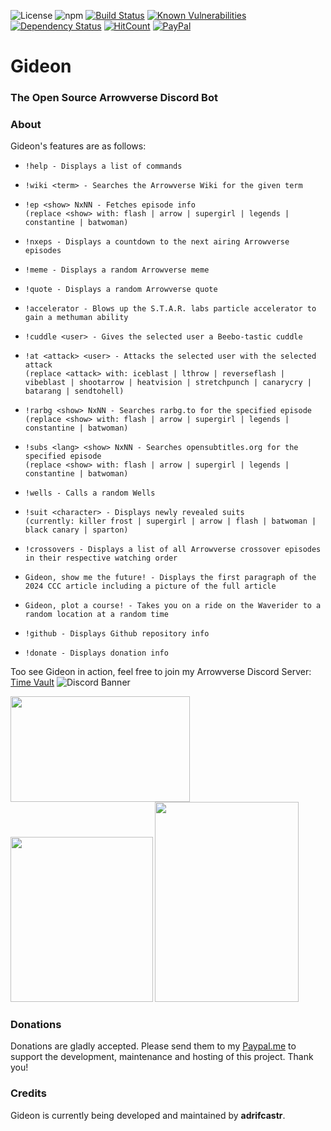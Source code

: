 ![License](https://img.shields.io/badge/License-GPLv2-blue.svg)
![npm](https://img.shields.io/npm/v/discord.js.svg)
[![Build Status](https://travis-ci.org/adrifcastr/Gideon.svg?branch=master)](https://travis-ci.org/adrifcastr/Gideon)
[![Known Vulnerabilities](https://snyk.io//test/github/adrifcastr/Gideon/badge.svg?targetFile=package.json)](https://snyk.io//test/github/adrifcastr/Gideon)
[![Dependency Status](https://david-dm.org/adrifcastr/Gideon.svg)](https://david-dm.org/adrifcastr/Gideon.svg)
[![HitCount](http://hits.dwyl.io/adrifcastr/Gideon.svg)](http://hits.dwyl.io/adrifcastr/Gideon)
[![PayPal](https://img.shields.io/badge/Paypal-Donate!-%2300457C.svg?logo=paypal&style=flat)](https://paypal.me/adrifcastr)

# Gideon  
### The Open Source Arrowverse Discord Bot

### About

Gideon's features are as follows:

* `!help - Displays a list of commands`

* `!wiki <term> - Searches the Arrowverse Wiki for the given term`
  
* `!ep <show> NxNN - Fetches episode info`\
  `(replace <show> with: flash | arrow | supergirl | legends | constantine | batwoman)`
  
* `!nxeps - Displays a countdown to the next airing Arrowverse episodes`
  
* `!meme - Displays a random Arrowverse meme`

* `!quote - Displays a random Arrowverse quote`

* `!accelerator - Blows up the S.T.A.R. labs particle accelerator to gain a methuman ability`

* `!cuddle <user> - Gives the selected user a Beebo-tastic cuddle`

* `!at <attack> <user> - Attacks the selected user with the selected attack`\
  `(replace <attack> with: iceblast | lthrow | reverseflash | vibeblast | shootarrow | heatvision | stretchpunch | canarycry | batarang | sendtohell)`
  
* `!rarbg <show> NxNN - Searches rarbg.to for the specified episode`\
   `(replace <show> with: flash | arrow | supergirl | legends | constantine | batwoman)`
  
* `!subs <lang> <show> NxNN - Searches opensubtitles.org for the specified episode`\
  `(replace <show> with: flash | arrow | supergirl | legends | constantine | batwoman)`
   
* `!wells - Calls a random Wells`

* `!suit <character> - Displays newly revealed suits`\
   `(currently: killer frost | supergirl | arrow | flash | batwoman | black canary | sparton)`
  
* `!crossovers - Displays a list of all Arrowverse crossover episodes in their respective watching order`

* `Gideon, show me the future! - Displays the first paragraph of the 2024 CCC article including a picture of the full article`

* `Gideon, plot a course! - Takes you on a ride on the Waverider to a random location at a random time`

* `!github - Displays Github repository info`

* `!donate - Displays donation info`

Too see Gideon in action, feel free to join my Arrowverse Discord Server: [Time Vault](https://invite.gg/tmvt) 
![Discord Banner](https://discordapp.com/api/guilds/595318490240385037/widget.png?style=banner2)

<a href="https://i.imgur.com/9Pdixuy.png"><img src="https://i.imgur.com/9Pdixuy.png" width="286.5" height="168.5"/></a>
<a href="https://i.imgur.com/5e9uJpm.png"><img src="https://i.imgur.com/5e9uJpm.png" width="227.5" height="264"/></a>
<a href="https://i.imgur.com/uuyP8jC.png"><img src="https://i.imgur.com/uuyP8jC.png" width="230" height="320"/></a>

### Donations

Donations are gladly accepted. Please send them to my [Paypal.me](https://www.paypal.me/adrifcastr)
to support the development, maintenance and hosting of this project. Thank you!

### Credits

Gideon is currently being developed and maintained by __adrifcastr__.<br>
